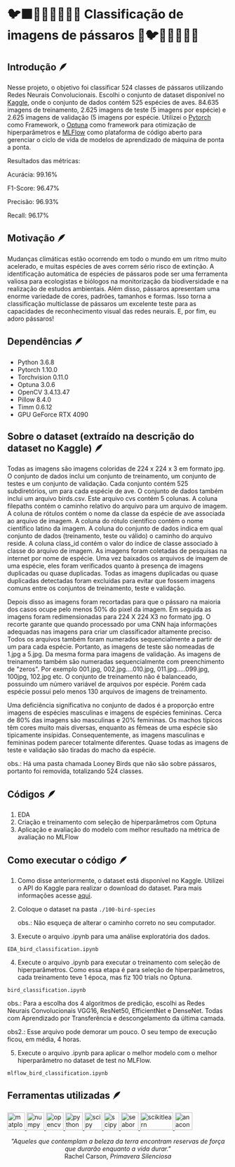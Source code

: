 # 🐦‍⬛🦜🦢🦅🦃🐓🦆 Classificação de imagens de pássaros 🐧🐦🦤🦉🦚🦩🪿

## Introdução 🪶
Nesse projeto, o objetivo foi classificar 524 classes de pássaros utilizando Redes Neurais Convolucionais. Escolhi o conjunto de dataset disponível no [Kaggle](https://www.kaggle.com/datasets/gpiosenka/100-bird-species), onde o conjunto de dados contém 525 espécies de aves. 84.635 imagens de treinamento, 2.625 imagens de teste (5 imagens por espécie) e 2.625 imagens de validação (5 imagens por espécie. Utilizei o [Pytorch](https://pytorch.org/) como Framework, o [Optuna](https://optuna.org/) como framework para otimização de hiperparâmetros e [MLFlow](https://mlflow.org/) como plataforma de código aberto para gerenciar o ciclo de vida de modelos de aprendizado de máquina de ponta a ponta.

Resultados das métricas:

Acurácia: 99.16%

F1-Score: 96.47%

Precisão: 96.93%

Recall: 96.17%

## Motivação 🪶
Mudanças climáticas estão ocorrendo em todo o mundo em um ritmo muito acelerado, e muitas espécies de aves correm sério risco de extinção. A identificação automática de espécies de pássaros pode ser uma ferramenta valiosa para ecologistas e biólogos na monitorização da biodiversidade e na realização de estudos ambientais. Além disso, pássaros apresentam uma enorme variedade de cores, padrões, tamanhos e formas. Isso torna a classificação multiclasse de pássaros um excelente teste para as capacidades de reconhecimento visual das redes neurais. E, por fim, eu adoro pássaros! 

## Dependências 🪶
- Python 3.6.8
- Pytorch 1.10.0
- Torchvision 0.11.0
- Optuna 3.0.6
- OpenCV 3.4.13.47
- Pillow 8.4.0
- Timm 0.6.12
- GPU GeForce RTX 4090

## Sobre o dataset (extraído na descrição do dataset no Kaggle) 🪶
Todas as imagens são imagens coloridas de 224 x 224 x 3 em formato jpg. O conjunto de dados inclui um conjunto de treinamento, um conjunto de testes e um conjunto de validação. Cada conjunto contém 525 subdiretórios, um para cada espécie de ave. O conjunto de dados também inclui um arquivo birds.csv. Este arquivo cvs contém 5 colunas. A coluna filepaths contém o caminho relativo do arquivo para um arquivo de imagem. A coluna de rótulos contém o nome da classe da espécie de ave associada ao arquivo de imagem. A coluna do rótulo científico contém o nome científico latino da imagem. A coluna do conjunto de dados indica em qual conjunto de dados (treinamento, teste ou válido) o caminho do arquivo reside. A coluna class_id contém o valor do índice de classe associado à classe do arquivo de imagem. As imagens foram coletadas de pesquisas na internet por nome de espécie. Uma vez baixados os arquivos de imagem de uma espécie, eles foram verificados quanto à presença de imagens duplicadas ou quase duplicadas. Todas as imagens duplicadas ou quase duplicadas detectadas foram excluídas para evitar que fossem imagens comuns entre os conjuntos de treinamento, teste e validação.

Depois disso as imagens foram recortadas para que o pássaro na maioria dos casos ocupe pelo menos 50% do pixel da imagem. Em seguida as imagens foram redimensionadas para 224 X 224 X3 no formato jpg. O recorte garante que quando processado por uma CNN haja informações adequadas nas imagens para criar um classificador altamente preciso. Todos os arquivos também foram numerados sequencialmente a partir de um para cada espécie. Portanto, as imagens de teste são nomeadas de 1.jpg a 5.jpg. Da mesma forma para imagens de validação. As imagens de treinamento também são numeradas sequencialmente com preenchimento de "zeros". Por exemplo 001.jpg, 002.jpg….010.jpg, 011.jpg…..099.jpg, 100jpg, 102.jpg etc. O conjunto de treinamento não é balanceado, possuindo um número variável de arquivos por espécie. Porém cada espécie possui pelo menos 130 arquivos de imagens de treinamento.

Uma deficiência significativa no conjunto de dados é a proporção entre imagens de espécies masculinas e imagens de espécies femininas. Cerca de 80% das imagens são masculinas e 20% femininas. Os machos típicos têm cores muito mais diversas, enquanto as fêmeas de uma espécie são tipicamente insípidas. Consequentemente, as imagens masculinas e femininas podem parecer totalmente diferentes. Quase todas as imagens de teste e validação são tiradas do macho da espécie.

obs.: Há uma pasta chamada Looney Birds que não são sobre pássaros, portanto foi removida, totalizando 524 classes.

## Códigos 🪶
1. EDA
2. Criação e treinamento com seleção de hiperparâmetros com Optuna
3. Aplicação e avaliação do modelo com melhor resultado na métrica de avaliação no MLFlow

## Como executar o código 🪶
1. Como disse anteriormente, o dataset está disponível no Kaggle. Utilizei o API do Kaggle para realizar o download do dataset. Para mais informações acesse [aqui](https://www.kaggle.com/docs/api).
2. Coloque o dataset na pasta `./100-bird-species`
   
   obs.: Não esqueça de alterar o caminho correto no seu computador.
3. Execute o arquivo .ipynb para uma análise exploratória dos dados.

```
EDA_bird_classification.ipynb
```

4. Execute o arquivo .ipynb para executar o treinamento com seleção de hiperparâmetros. Como essa etapa é para seleção de hiperparâmetros, cada treinamento teve 1 época, mas fiz 100 trials no Optuna.

```
bird_classification.ipynb
```
   obs.: Para a escolha dos 4 algoritmos de predição, escolhi as Redes Neurais Convolucionais VGG16, ResNet50, EfficientNet e DenseNet. Todas com Aprendizado por Transferência e descongelamento da última camada.
   
   obs2.: Esse arquivo pode demorar um pouco. O seu tempo de execução ficou, em média, 4 horas.

5. Execute o arquivo .ipynb para aplicar o melhor modelo com o melhor hiperparâmetro no dataset de test no MLFlow.

```
mlflow_bird_classification.ipynb
```

## Ferramentas utilizadas 🪶
<p align="left"> <a href="https://matplotlib.org/" target="_blank" rel="noreferrer"> <img src="https://upload.wikimedia.org/wikipedia/commons/thumb/0/01/Created_with_Matplotlib-logo.svg/2048px-Created_with_Matplotlib-logo.svg.png" alt="matplotlib" width="40" height="40"/> </a> <a href="https://numpy.org/" target="_blank" rel="noreferrer"> <img src="https://user-images.githubusercontent.com/50221806/86498201-a8bd8680-bd39-11ea-9d08-66b610a8dc01.png" alt="numpy" width="40" height="40"/> </a> <a href="https://opencv.org/" target="_blank" rel="noreferrer"> <img src="https://github.com/opencv/opencv/wiki/logo/OpenCV_logo_no_text.png" alt="opencv" width="40" height="40"/> </a> <a href="https://www.python.org/" target="_blank" rel="noreferrer"> <img src="https://upload.wikimedia.org/wikipedia/commons/thumb/c/c3/Python-logo-notext.svg/1869px-Python-logo-notext.svg.png" alt="python" width="40" height="40"/> </a> <a href="https://scipy.org/" target="_blank" rel="noreferrer"> <img src="https://upload.wikimedia.org/wikipedia/commons/thumb/b/b2/SCIPY_2.svg/1200px-SCIPY_2.svg.png" alt="scipy" width="40" height="40"/> </a> <a href="https://pytorch.org/" target="_blank" rel="noreferrer"> <img src="https://upload.wikimedia.org/wikipedia/commons/thumb/1/10/PyTorch_logo_icon.svg/640px-PyTorch_logo_icon.svg.png" alt="scipy" width="35" height="40"/> </a> <a href="https://seaborn.pydata.org/installing.html" target="_blank" rel="noreferrer"> <img src="https://seeklogo.com/images/S/seaborn-logo-244EB2DEC5-seeklogo.com.png" alt="seaborn" width="40" height="40"/> </a> <a href="https://scikit-learn.org/stable/" target="_blank" rel="noreferrer"> <img src="https://upload.wikimedia.org/wikipedia/commons/thumb/0/05/Scikit_learn_logo_small.svg/2560px-Scikit_learn_logo_small.svg.png" alt="scikitlearn" width="75" height="40"/> </a> <a href="https://anaconda.org/anaconda/python" target="_blank" rel="noreferrer"> <img src="https://anaconda.org/static/img/anaconda-symbol.svg" alt="anaconda" width="40" height="40"/> </a> </p>




<p align="center">
  <i>"Aqueles que contemplam a beleza da terra encontram reservas de força que durarão enquanto a vida durar."</i><br>
  Rachel Carson, <em>Primavera Silenciosa</em>
</p>
